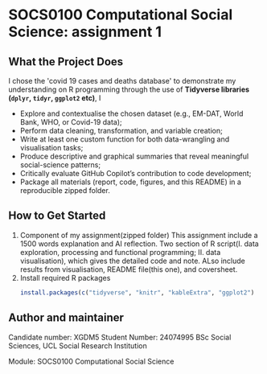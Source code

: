 # SOCS0100 Computational Social Science: assignment 1

## What the Project Does
I chose the 'covid 19 cases and deaths database' to demonstrate my understanding on R programming through the use of **Tidyverse libraries (`dplyr`, `tidyr`, `ggplot2` etc)**, I
- Explore and contextualise the chosen dataset (e.g., EM-DAT, World Bank, WHO, or Covid-19 data);
- Perform data cleaning, transformation, and variable creation;
- Write at least one custom function for both data-wrangling and visualisation tasks;
- Produce descriptive and graphical summaries that reveal meaningful social-science patterns;
- Critically evaluate GitHub Copilot’s contribution to code development;
- Package all materials (report, code, figures, and this README) in a reproducible zipped folder.

## How to Get Started

1. Component of my assignment(zipped folder)
   This assignment include a 1500 words explanation and AI reflection. Two section of R script(I. data exploration, processing and functional programming; II. data visualisation), which       gives the detailed code and note. ALso include results from visualisation, README file(this one), and coversheet.
2. Install required R packages
   ```r
   install.packages(c("tidyverse", "knitr", "kableExtra", "ggplot2")
## Author and maintainer

Candidate number: XGDM5
Student Number: 24074995
BSc Social Sciences, UCL Social Research Institution

Module: SOCS0100 Computational Social Science

